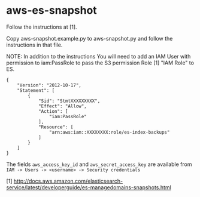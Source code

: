 # aws-es-snapshot

Follow the instructions at [1].

Copy aws-snapshot.example.py to aws-snapshot.py and follow the instructions in that file.

NOTE: In addition to the instructions You will need to add an IAM User with permission to
iam:PassRole to pass the S3 permission Role [1] "IAM Role" to ES.

```
{
    "Version": "2012-10-17",
    "Statement": [
        {
            "Sid": "StmtXXXXXXXXX",
            "Effect": "Allow",
            "Action": [
                "iam:PassRole"
            ],
            "Resource": [
                "arn:aws:iam::XXXXXXXX:role/es-index-backups"
            ]
        }
    ]
}
```

The fields `aws_access_key_id` and `aws_secret_access_key` are available from
`IAM -> Users -> <username> -> Security credentials`

[1] http://docs.aws.amazon.com/elasticsearch-service/latest/developerguide/es-managedomains-snapshots.html

